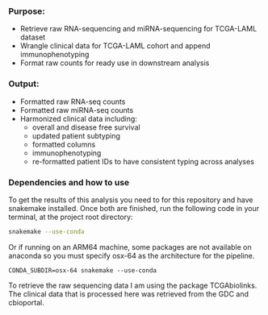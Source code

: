 ### Purpose:
* Retrieve raw RNA-sequencing and miRNA-sequencing for TCGA-LAML dataset
* Wrangle clinical data for TCGA-LAML cohort and append immunophenotyping
* Format raw counts for ready use in downstream analysis

### Output:
* Formatted raw RNA-seq counts
* Formatted raw miRNA-seq counts
* Harmonized clinical data including:
    * overall and disease free survival
    * updated patient subtyping
    * formatted columns
    * immunophenotyping
    * re-formatted patient IDs to have consistent typing across analyses

### Dependencies and how to use
To get the results of this analysis you need to for this repository and have snakemake installed. Once both are finished, run the following code in your terminal, at the project root directory:

```zsh
snakemake --use-conda
```
Or if running on an ARM64 machine, some packages are not available on anaconda so you must specify osx-64 as the architecture for the pipeline.
```
CONDA_SUBDIR=osx-64 snakemake --use-conda
```

To retrieve the raw sequencing data I am using the package TCGAbiolinks. The clinical data that is processed here was retrieved from the GDC and cbioportal.
